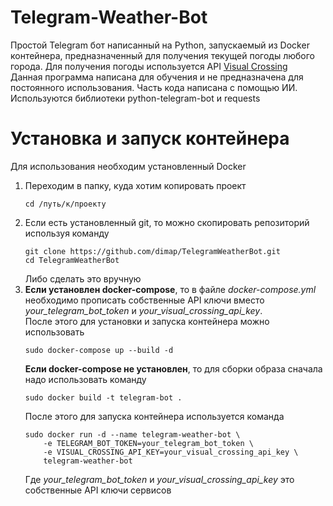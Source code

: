 # Telegram-Weather-Bot
Простой Telegram бот написанный на Python, запускаемый из Docker контейнера, предназначенный для получения текущей погоды любого города. Для получения погоды используется API [Visual Crossing](https://www.visualcrossing.com) <br>
Данная программа написана для обучения и не предназначена для постоянного использования. Часть кода написана с помощью ИИ. <br>
Используются библиотеки python-telegram-bot и requests

# Установка и запуск контейнера
Для использования необходим установленный Docker
1) Переходим в папку, куда хотим копировать проект <br>
   ```
   cd /путь/к/проекту
   ```
3) Если есть установленный git, то можно скопировать репозиторий используя команду <br>
   ```
   git clone https://github.com/dimap/TelegramWeatherBot.git
   cd TelegramWeatherBot
   ```
   Либо сделать это вручную
4) **Если установлен docker-compose**, то в файле *docker-compose.yml* необходимо прописать собственные API ключи вместо *your_telegram_bot_token* и *your_visual_crossing_api_key*. <br>
   После этого для установки и запуска контейнера можно использовать <br>
   ```
   sudo docker-compose up --build -d
   ```
   **Если docker-compose не установлен**, то для сборки образа сначала надо использовать команду <br>
   ```
   sudo docker build -t telegram-bot .
   ```
   После этого для запуска контейнера используется команда
   ```
   sudo docker run -d --name telegram-weather-bot \
       -e TELEGRAM_BOT_TOKEN=your_telegram_bot_token \
       -e VISUAL_CROSSING_API_KEY=your_visual_crossing_api_key \
       telegram-weather-bot
   ```
   Где *your_telegram_bot_token* и *your_visual_crossing_api_key* это собственные API ключи сервисов
